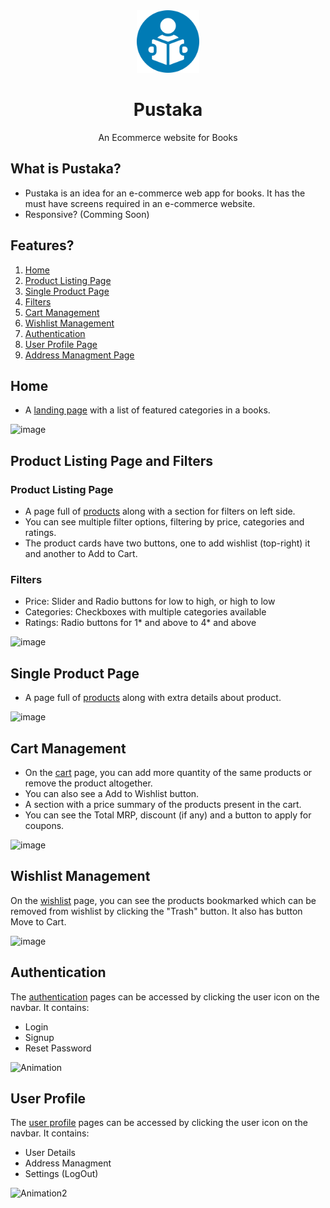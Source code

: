 <div align="center">
  <img src="images/logo.png" height="100" width="100" alt="logo"/>
  
# Pustaka
  An Ecommerce website for Books 
</div>

## What is Pustaka?

- Pustaka is an idea for an e-commerce web app for books. It has the must have screens required in an e-commerce website.
- Responsive? (Comming Soon)

## Features?

1. [Home](https://pustaka.netlify.app/)
2. [Product Listing Page](https://pustaka.netlify.app/product-list/product-list.html)
3. [Single Product Page](https://pustaka.netlify.app/single-product/single-product.html)
4. [Filters](https://pustaka.netlify.app/product-list/product-list.html)
5. [Cart Management](https://pustaka.netlify.app/cart-manage/cart.html)
6. [Wishlist Management](https://pustaka.netlify.app/wishlist-manage/wishlist.html)
7. [Authentication](https://pustaka.netlify.app/auth/login.html)
8. [User Profile Page](https://pustaka.netlify.app/user-profile/user-profile.html)
9. [Address Managment Page](https://pustaka.netlify.app/user-profile/user-profile.html)

## Home

* A [landing page](https://pustaka.netlify.app/) with a list of featured categories in a books.

![image](https://user-images.githubusercontent.com/58260342/153245271-76191bf6-b74b-46ad-84c1-8a57aaff99fb.png)

## Product Listing Page and Filters

### Product Listing Page

* A page full of [products](https://pustaka.netlify.app/product-list/product-list.html) along with a section for filters on left side.
* You can see multiple filter options, filtering by price, categories and ratings.
* The product cards have two buttons, one to add wishlist (top-right) it and another to Add to Cart.

### Filters
* Price: Slider and Radio buttons for low to high, or high to low
* Categories: Checkboxes with multiple categories available
* Ratings: Radio buttons for 1* and above to 4* and above

![image](https://user-images.githubusercontent.com/58260342/153245451-58ce0cf7-eb01-4023-96d7-c5c66296707c.png)


## Single Product Page

* A page full of [products](https://pustaka.netlify.app/single-product/single-product.html) along with extra details about product.

![image](https://user-images.githubusercontent.com/58260342/153249868-89524970-56af-4977-ac10-e3b16c47fce3.png)


## Cart Management

* On the [cart](https://pustaka.netlify.app/cart-manage/cart.html) page, you can add more quantity of the same products or remove the product altogether.
* You can also see a Add to Wishlist button.
* A section with a price summary of the products present in the cart. 
* You can see the Total MRP, discount (if any) and a button to apply for coupons.

![image](https://user-images.githubusercontent.com/58260342/153245568-e78f7dc4-44ee-4765-97bc-f6e067b1d305.png)

## Wishlist Management

On the [wishlist](https://pustaka.netlify.app/wishlist-manage/wishlist.html) page, you can see the products bookmarked which can be removed from wishlist by clicking the "Trash" button. 
It also has button Move to Cart.

![image](https://user-images.githubusercontent.com/58260342/153245703-f460249e-8fe1-4b0e-8795-d6b5146b63a0.png)

## Authentication

The [authentication](https://pustaka.netlify.app/auth/login.html) pages can be accessed by clicking the user icon on the navbar. It contains:

- Login
- Signup
- Reset Password

![Animation](https://user-images.githubusercontent.com/58260342/153248168-0f134cb4-bf46-4239-b8e3-ed1b18985e54.gif)
  
 ## User Profile

The [user profile](https://pustaka.netlify.app/user-profile/user-profile.html) pages can be accessed by clicking the user icon on the navbar. It contains:

- User Details
- Address Managment
- Settings (LogOut)

![Animation2](https://user-images.githubusercontent.com/58260342/153249603-1f6adff3-f5b2-4f70-9736-5e19755663e1.gif)

<br/>
<br/>

